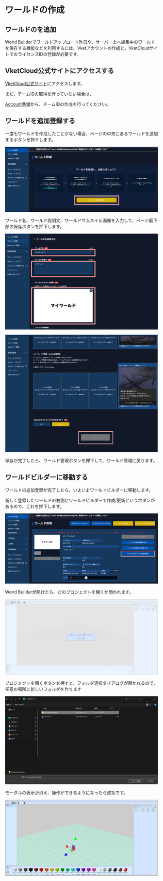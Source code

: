 # ワールドの作成

## ワールドのを追加

World Builderでワールドアップロード昨日や、サーバー上へ編集中のワールドを保存する機能などを利用するには、Vketアカウントの作成と、VketCloudサイトでのライセンスIDの登録が必要です。

## VketCloud公式サイトにアクセスする

[VketCloud公式サイト](https://cloud.vket.com/)にアクセスします。

まだ、チームIDの取得を行っていない場合は、

[Account準備](SetupAccount.md)から、チームIDの作成を行ってください。

## ワールドを追加登録する

一度もワールドを作成したことがない場合、ページの中央にあるワールドを追加するボタンを押下します。

![CreateWorld_1](img/CreateWorld_1.jpg)

ワールド名、ワールド説明文、ワールドサムネイル画像を入力して、ページ最下部の保存ボタンを押下します。

![CreateWorld_2](img/CreateWorld_2.jpg)

![CreateWorld_3](img/CreateWorld_3.jpg)

保存が完了したら、ワールド管理ボタンを押下して、ワールド管理に戻ります。


## ワールドビルダーに移動する

ワールドの追加登録が完了したら、いよいよワールドビルダーに移動します。

新しく登録したワールドの右側にワールドビルダーで作成/更新というボタンがあるので、これを押下します。

![CreateWorld_4](img/CreateWorld_4.jpg)

World Builderが開けたら、どのプロジェクトを開くか問われます。

![CreateWorld_5](img/CreateWorld_5.jpg)

プロジェクトを開くボタンを押すと、フォルダ選択ダイアログが開かれるので、任意の場所に新しいフォルダを作ります

![CreateWorld_2](img/CreateWorld_6.jpg)

モーダルの表示が消え、操作ができるようになったら成功です。

![CreateWorld_3](img/CreateWorld_7.jpg)
